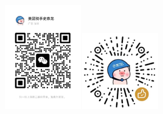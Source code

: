 <center>    
    <img src="https://github.com/Java4JJ/MySQL/blob/main/ewm.jpg" width="200"/> 
    <img src="https://github.com/Java4JJ/MySQL/blob/main/zsm.jpg" width="200"/>
</center>

​    













